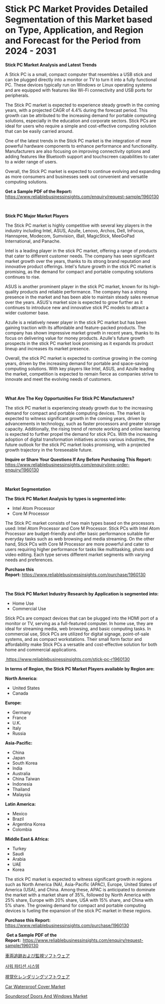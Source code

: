 <p><h1>Stick PC Market Provides Detailed Segmentation of this Market based on Type, Application, and Region and Forecast for the Period from 2024 - 2031</h1></p><p><strong>Stick PC Market Analysis and Latest Trends</strong></p>
<p><p>A Stick PC is a small, compact computer that resembles a USB stick and can be plugged directly into a monitor or TV to turn it into a fully functional PC. These devices typically run on Windows or Linux operating systems and are equipped with features like Wi-Fi connectivity and USB ports for peripherals.</p><p>The Stick PC market is expected to experience steady growth in the coming years, with a projected CAGR of 4.4% during the forecast period. This growth can be attributed to the increasing demand for portable computing solutions, especially in the education and corporate sectors. Stick PCs are ideal for users who require a simple and cost-effective computing solution that can be easily carried around.</p><p>One of the latest trends in the Stick PC market is the integration of more powerful hardware components to enhance performance and functionality. Manufacturers are also focusing on improving connectivity options and adding features like Bluetooth support and touchscreen capabilities to cater to a wider range of users.</p><p>Overall, the Stick PC market is expected to continue evolving and expanding as more consumers and businesses seek out convenient and versatile computing solutions.</p></p>
<p><strong>Get a Sample PDF of the Report:&nbsp;</strong> <a href="https://www.reliablebusinessinsights.com/enquiry/request-sample/1960130">https://www.reliablebusinessinsights.com/enquiry/request-sample/1960130</a></p>
<p>&nbsp;</p>
<p><strong>Stick PC Major Market Players</strong></p>
<p><p>The Stick PC market is highly competitive with several key players in the industry including Intel, ASUS, Azulle, Lenovo, Archos, Dell, InFocus, Hannspree, Modecom, Sumvision, iBall, MagicStick, MeeGoPad International, and Panache. </p><p>Intel is a leading player in the stick PC market, offering a range of products that cater to different customer needs. The company has seen significant market growth over the years, thanks to its strong brand reputation and innovative product offerings. Intel's future growth in the stick PC market is promising, as the demand for compact and portable computing solutions continues to rise.</p><p>ASUS is another prominent player in the stick PC market, known for its high-quality products and reliable performance. The company has a strong presence in the market and has been able to maintain steady sales revenue over the years. ASUS's market size is expected to grow further as it continues to introduce new and innovative stick PC models to attract a wider customer base.</p><p>Azulle is a relatively newer player in the stick PC market but has been gaining traction with its affordable and feature-packed products. The company has shown impressive market growth in recent years, thanks to its focus on delivering value for money products. Azulle's future growth prospects in the stick PC market look promising as it expands its product lineup and increases its market presence.</p><p>Overall, the stick PC market is expected to continue growing in the coming years, driven by the increasing demand for portable and space-saving computing solutions. With key players like Intel, ASUS, and Azulle leading the market, competition is expected to remain fierce as companies strive to innovate and meet the evolving needs of customers.</p></p>
<p>&nbsp;</p>
<p><strong>What Are The Key Opportunities For Stick PC Manufacturers?</strong></p>
<p><p>The stick PC market is experiencing steady growth due to the increasing demand for compact and portable computing devices. The market is expected to witness significant growth in the coming years, driven by advancements in technology, such as faster processors and greater storage capacity. Additionally, the rising trend of remote working and online learning is expected to further propel the demand for stick PCs. With the increasing adoption of digital transformation initiatives across various industries, the future outlook for the stick PC market looks promising, with a projected growth trajectory in the foreseeable future.</p></p>
<p><strong>Inquire or Share Your Questions If Any Before Purchasing This Report:</strong> <a href="https://www.reliablebusinessinsights.com/enquiry/pre-order-enquiry/1960130">https://www.reliablebusinessinsights.com/enquiry/pre-order-enquiry/1960130</a></p>
<p>&nbsp;</p>
<p><strong>Market Segmentation</strong></p>
<p><strong>The Stick PC Market Analysis by types is segmented into:</strong></p>
<p><ul><li>Intel Atom Processor</li><li>Core M Processor</li></ul></p>
<p><p>The Stick PC market consists of two main types based on the processors used: Intel Atom Processor and Core M Processor. Stick PCs with Intel Atom Processor are budget-friendly and offer basic performance suitable for everyday tasks such as web browsing and media streaming. On the other hand, Stick PCs with Core M Processor are more powerful and cater to users requiring higher performance for tasks like multitasking, photo and video editing. Each type serves different market segments with varying needs and preferences.</p></p>
<p><strong>Purchase this Report:&nbsp;</strong><a href="https://www.reliablebusinessinsights.com/purchase/1960130">https://www.reliablebusinessinsights.com/purchase/1960130</a></p>
<p>&nbsp;</p>
<p><strong>The Stick PC Market Industry Research by Application is segmented into:</strong></p>
<p><ul><li>Home Use</li><li>Commercial Use</li></ul></p>
<p><p>Stick PCs are compact devices that can be plugged into the HDMI port of a monitor or TV, serving as a full-featured computer. In home use, they are ideal for streaming media, web browsing, and basic computing tasks. In commercial use, Stick PCs are utilized for digital signage, point-of-sale systems, and as compact workstations. Their small form factor and affordability make Stick PCs a versatile and cost-effective solution for both home and commercial applications.</p></p>
<p><a href="https://www.reliablebusinessinsights.com/stick-pc-r1960130">&nbsp;https://www.reliablebusinessinsights.com/stick-pc-r1960130</a></p>
<p><strong>In terms of Region, the Stick PC Market Players available by Region are:</strong></p>
<p>
    <p> <strong> North America: </strong>
        <ul>
            <li>United States</li>
            <li>Canada</li>
        </ul>
        </p> 
    <p> <strong> Europe: </strong>
        <ul>
            <li>Germany</li>
            <li>France</li>
            <li>U.K.</li>
            <li>Italy</li>
            <li>Russia</li>
        </ul>
        </p> 
    <p> <strong> Asia-Pacific: </strong>
        <ul>
            <li>China</li>
            <li>Japan</li>
            <li>South Korea</li>
            <li>India</li>
            <li>Australia</li>
            <li>China Taiwan</li>
            <li>Indonesia</li>
            <li>Thailand</li>
            <li>Malaysia</li>
        </ul>
        </p> 
    <p> <strong> Latin America: </strong>
        <ul>
            <li>Mexico</li>
            <li>Brazil</li>
            <li>Argentina Korea</li>
            <li>Colombia</li>
        </ul>
        </p> 
    <p> <strong> Middle East & Africa: </strong>
        <ul>
            <li>Turkey</li>
            <li>Saudi</li>
            <li>Arabia</li>
            <li>UAE</li>
            <li>Korea</li>
        </ul>
    </p>
    </p>
<p><p>The stick PC market is expected to witness significant growth in regions such as North America (NA), Asia-Pacific (APAC), Europe, United States of America (USA), and China. Among these, APAC is anticipated to dominate the market with a market share of 35%, followed by North America with 25% share, Europe with 20% share, USA with 15% share, and China with 5% share. The growing demand for compact and portable computing devices is fueling the expansion of the stick PC market in these regions.</p></p>
<p><strong>Purchase this Report: </strong><a href="https://www.reliablebusinessinsights.com/purchase/1960130">https://www.reliablebusinessinsights.com/purchase/1960130</a></p>
<p>&nbsp;<strong>Get a Sample PDF of the Report:&nbsp;&nbsp;</strong><a href="https://www.reliablebusinessinsights.com/enquiry/request-sample/1960130">https://www.reliablebusinessinsights.com/enquiry/request-sample/1960130</a></p>
<p><strong></strong></p>
<p><p><a href="https://github.com/zekaoe592392/Market-Research-Report-List-2/blob/main/2837278142710.md">車両追跡および監視ソフトウェア</a></p><p><a href="https://github.com/crfsywufhm81415/Market-Research-Report-List-2/blob/main/4810477150471.md">샤워 파티션 시스템</a></p><p><a href="https://github.com/cnnriuez22368/Market-Research-Report-List-2/blob/main/7157453142711.md">視覚化レンダリングソフトウェア</a></p><p><a href="https://github.com/labibmmn112/Market-Research-Report-List-1/blob/main/car-waterproof-cover-market.md">Car Waterproof Cover Market</a></p><p><a href="https://github.com/vregtldg37/Market-Research-Report-List-1/blob/main/soundproof-doors-and-windows-market.md">Soundproof Doors And Windows Market</a></p></p>